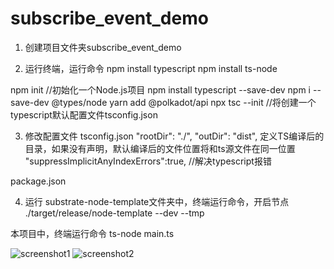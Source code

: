 # subscribe_event_demo
 
1. 创建项目文件夹subscribe_event_demo

2. 运行终端，运行命令
npm install typescript
npm install ts-node

npm init //初始化一个Node.js项目
npm install typescript --save-dev
npm i --save-dev @types/node
yarn add @polkadot/api
npx tsc --init //将创建一个typescript默认配置文件tsconfig.json

3. 修改配置文件
tsconfig.json
"rootDir": "./",
"outDir": "dist", 定义TS编译后的目录，如果没有声明，默认编译后的文件位置将和ts源文件在同一位置
"suppressImplicitAnyIndexErrors":true, //解决typescript报错

package.json


4. 运行
substrate-node-template文件夹中，终端运行命令，开启节点
./target/release/node-template --dev --tmp

本项目中，终端运行命令
ts-node main.ts 

![screenshot1](https://user-images.githubusercontent.com/102146042/180617659-7715b5b4-1dd6-4d4b-a26b-c236039de89d.png)
![screenshot2](https://user-images.githubusercontent.com/102146042/180617661-65d67887-cbcd-4720-9124-7a4b63de8cb3.png)
